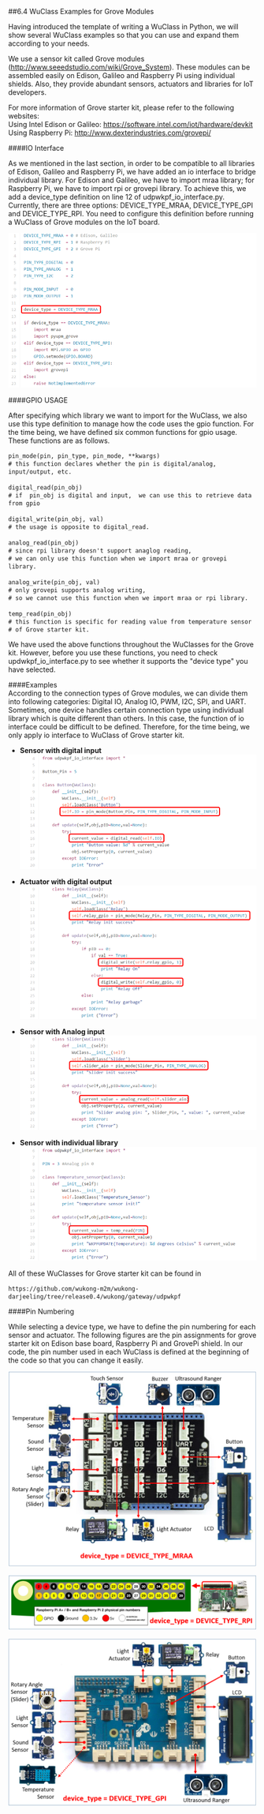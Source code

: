 ##6.4 WuClass Examples for Grove Modules

Having introduced the template of writing a WuClass in Python, we will show several WuClass examples so that you can use and expand them according to your needs. 

We use a sensor kit called Grove modules (http://www.seeedstudio.com/wiki/Grove_System). These modules can be assembled easily on Edison, Galileo and Raspberry Pi using individual shields. Also, they provide abundant sensors, actuators and libraries for IoT developers. 

For more information of Grove starter kit, please refer to the following websites:   
Using Intel Edison or Galileo: https://software.intel.com/iot/hardware/devkit  
Using Raspberry Pi: http://www.dexterindustries.com/grovepi/

####IO Interface   

As we mentioned in the last section, in order to be compatible to all libraries of Edison, Galileo and Raspberry Pi, we have added an io interface to bridge individual library. For Edison and Galileo, we have to import mraa library; for Raspberry Pi, we have to import rpi or grovepi library. To achieve this, we add a device_type definition  on line 12 of udpwkpf_io_interface.py. Currently, there are three options: DEVICE_TYPE_MRAA, DEVICE_TYPE_GPI and DEVICE_TYPE_RPI. You need to configure this definition before running a WuClass of Grove modules on the IoT board.        

![](https://raw.githubusercontent.com/wukong-ntu/wukong-gitbook-figures/master/figures/06-Wuclass/io_interface_type3.png)

####GPIO USAGE  

After specifying which library we want to import for the WuClass, we also use this type definition to manage how the code uses the gpio function. For the time being, we have defined six common functions for gpio usage. These functions are as follows.  
```
pin_mode(pin, pin_type, pin_mode, **kwargs)  
# this function declares whether the pin is digital/analog, input/output, etc.

digital_read(pin_obj)   
# if  pin_obj is digital and input,  we can use this to retrieve data from gpio

digital_write(pin_obj, val)   
# the usage is opposite to digital_read. 

analog_read(pin_obj)  
# since rpi library doesn't support anaglog reading, 
# we can only use this function when we import mraa or grovepi library. 

analog_write(pin_obj, val)
# only grovepi supports analog writing, 
# so we cannot use this function when we import mraa or rpi library. 

temp_read(pin_obj)  
# this function is specific for reading value from temperature sensor 
# of Grove starter kit.  
```  

We have used the above functions throughout the WuClasses for the Grove kit. However, before you use these functions, you need to check updwkpf_io_interface.py to see whether it supports the "device type" you have selected. 

####Examples  
According to the connection types of Grove modules, we can divide them into following categories: Digital IO, Analog IO, PWM, I2C, SPI, and UART. Sometimes, one device handles certain connection type using individual library which is quite different than others. In this case, the function of io interface could be difficult to be defined. Therefore, for the time being, we only apply io interface to WuClass of Grove starter kit.     

* **Sensor with digital input**   
![](https://raw.githubusercontent.com/wukong-ntu/wukong-gitbook-figures/master/figures/06-Wuclass/6_4_example_digital_input.png)  

* **Actuator with digital output**  
![](https://raw.githubusercontent.com/wukong-ntu/wukong-gitbook-figures/master/figures/06-Wuclass/6_4_example_digital_output.png)

* **Sensor with Analog input**   
![](https://raw.githubusercontent.com/wukong-ntu/wukong-gitbook-figures/master/figures/06-Wuclass/6_4_example_analog_input.png)

* **Sensor with individual library**   
![](https://raw.githubusercontent.com/wukong-ntu/wukong-gitbook-figures/master/figures/06-Wuclass/6_4_example_specific_library.png)   

All of these WuClasses for Grove starter kit can be found in  
```
https://github.com/wukong-m2m/wukong-darjeeling/tree/release0.4/wukong/gateway/udpwkpf
```

####Pin Numbering  

While selecting a device type, we have to define the pin numbering for each sensor and actuator. The following figures are the pin assignments for grove starter kit on Edison base board, Raspberry Pi and GrovePi shield. In our code, the pin number used in each WuClass is defined at the beginning of the code so that you can change it easily.     
  

![](https://raw.githubusercontent.com/wukong-ntu/wukong-gitbook-figures/master/figures/06-Wuclass/edison_pin_assignment.png)

![](https://raw.githubusercontent.com/wukong-ntu/wukong-gitbook-figures/master/figures/06-Wuclass/rpi_pin_assignment.png)   

![](https://raw.githubusercontent.com/wukong-ntu/wukong-gitbook-figures/master/figures/06-Wuclass/grovepi_pin_assignment.png)  



<!--
  Since the sensor list provided in the Intel IoT official website https://software.intel.com/en-us/iot/hardware/sensors is focus on Grove modules, in this section, we also start on WuClass samples for Grove modules. Although there are countless Grove modules in the list, we can filter the list by component type or connection type. According to the connection types of Grove modules as shown below, there are AIO, GPIO, I2C, PWM, SPI, and UART. With this category, we can categorize WuClass samples for Grove modules into different groups as well. In each group, we will take a WuClass as an example and give an explaination.   
-->

<!-- ![](intel_iot_sensor.png)-->

<!--
* ###**mraa API for Grove Modules**   

 To control Grove modules, we have to find a way to interface with each connection type of Grove modules on the Intel Edison and Intel Galileo. Fortunately, mraa library provides an array of C/C++ API with binding to Python. Therefore, we can use the mraa API to alleviate large efforts of the hardware configuration. Here is the [LINK for mraa Python LIBRARY](http://iotdk.intel.com/docs/master/mraa/python/index.html). In fact, we have already used the mraa API for a button and a light actuator WuClass in the last section. The connection type of button and light actuator is GPIO. The following part is going to explain more about other connection types.  
-->

<!--According to the connection types of Grove modules, we can divide them into following categories: AIO, GPIO, I2C, PWM, SPI, and UART. We will take a WuClass from each category as an example in the following pages. -->  